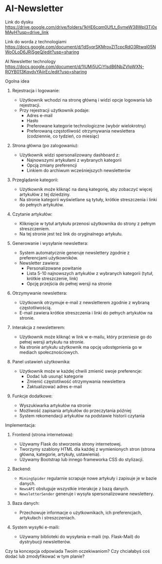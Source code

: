 # AI-Newsletter

Link do dysku
https://drive.google.com/drive/folders/1kHE6cqm0UfLt_6vmeW38WpI3Ti0xMAyH?usp=drive_link

Link do worda z technologiami 
https://docs.google.com/document/d/1dSyqrSKMrovZlTcpcRdO3RtwqI05NWoOLoD6JRjSgeQ/edit?usp=sharing

AI Newsletter technology 
https://docs.google.com/document/d/1lUMj5UCiYIsdB6NbZVIpWXN-ROYB013KqvdvYAjirEc/edit?usp=sharing

Ogolna idea

1. Rejestracja i logowanie:
   - Użytkownik wchodzi na stronę główną i widzi opcje logowania lub rejestracji.
   - Przy rejestracji użytkownik podaje:
     - Adres e-mail
     - Hasło
     - Preferowane kategorie technologiczne (wybór wielokrotny)
     - Preferowaną częstotliwość otrzymywania newslettera (codziennie, co tydzień, co miesiąc)

2. Strona główna (po zalogowaniu):
   - Użytkownik widzi spersonalizowany dashboard z:
     - Najnowszymi artykułami z wybranych kategorii
     - Opcją zmiany preferencji
     - Linkiem do archiwum wcześniejszych newsletterów

3. Przeglądanie kategorii:
   - Użytkownik może kliknąć na daną kategorię, aby zobaczyć więcej artykułów z tej dziedziny.
   - Na stronie kategorii wyświetlane są tytuły, krótkie streszczenia i linki do pełnych artykułów.

4. Czytanie artykułów:
   - Kliknięcie w tytuł artykułu przenosi użytkownika do strony z pełnym streszczeniem.
   - Na tej stronie jest też link do oryginalnego artykułu.

5. Generowanie i wysyłanie newslettera:
   - System automatycznie generuje newslettery zgodnie z preferencjami użytkowników.
   - Newsletter zawiera:
     - Personalizowane powitanie
     - Lista 5-10 najnowszych artykułów z wybranych kategorii (tytuł, krótkie streszczenie, link)
     - Opcję przejścia do pełnej wersji na stronie

6. Otrzymywanie newslettera:
   - Użytkownik otrzymuje e-mail z newsletterem zgodnie z wybraną częstotliwością.
   - E-mail zawiera krótkie streszczenia i linki do pełnych artykułów na stronie.

7. Interakcja z newsletterem:
   - Użytkownik może kliknąć w link w e-mailu, który przeniesie go do pełnej wersji artykułu na stronie.
   - Na stronie artykułu użytkownik ma opcję udostępnienia go w mediach społecznościowych.

8. Panel ustawień użytkownika:
   - Użytkownik może w każdej chwili zmienić swoje preferencje:
     - Dodać lub usunąć kategorie
     - Zmienić częstotliwość otrzymywania newslettera
     - Zaktualizować adres e-mail

9. Funkcje dodatkowe:
   - Wyszukiwarka artykułów na stronie
   - Możliwość zapisania artykułów do przeczytania później
   - System rekomendacji artykułów na podstawie historii czytania

Implementacja:

1. Frontend (strona internetowa):
   - Używamy Flask do stworzenia strony internetowej.
   - Tworzymy szablony HTML dla każdej z wymienionych stron (strona główna, kategorie, artykuły, ustawienia).
   - Używamy Bootstrap lub innego frameworka CSS do stylizacji.

2. Backend:
   - `MiningSpider` regularnie scrapuje nowe artykuły i zapisuje je w bazie danych.
   - `NewsAPI` obsługuje wszystkie interakcje z bazą danych.
   - `NewsletterSender` generuje i wysyła spersonalizowane newslettery.

3. Baza danych:
   - Przechowuje informacje o użytkownikach, ich preferencjach, artykułach i streszczeniach.

4. System wysyłki e-maili:
   - Używamy biblioteki do wysyłania e-maili (np. Flask-Mail) do dystrybucji newsletterów.

Czy ta koncepcja odpowiada Twoim oczekiwaniom? Czy chciałabyś coś dodać lub zmodyfikować w tym planie?